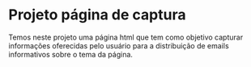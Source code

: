 # Projeto página de captura

Temos neste projeto uma página html que tem como objetivo capturar informações oferecidas pelo usuário para a distribuição de emails informativos sobre o tema da página.
